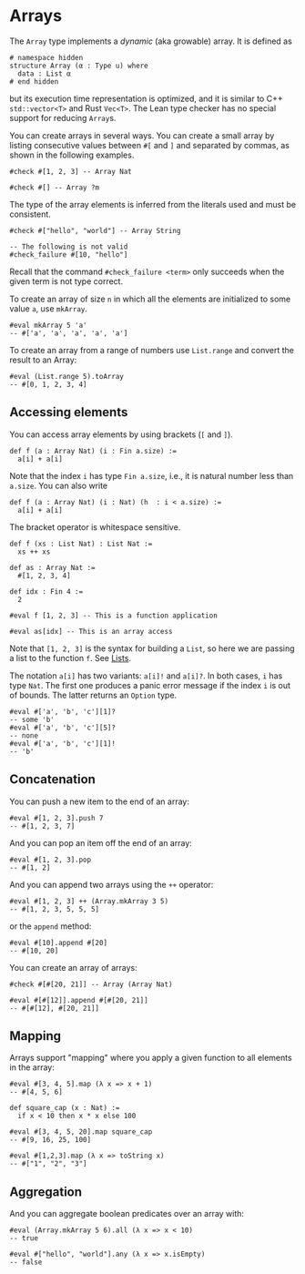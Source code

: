 # Arrays

The `Array` type implements a *dynamic* (aka growable) array.
It is defined as
```lean
# namespace hidden
structure Array (α : Type u) where
  data : List α
# end hidden
```
but its execution time representation is optimized, and it is similar to C++ `std::vector<T>` and Rust `Vec<T>`.
The Lean type checker has no special support for reducing `Array`s.

You can create arrays in several ways. You can create a small array by listing consecutive values between
`#[` and `]` and separated by commas, as shown in the following examples.

```lean
#check #[1, 2, 3] -- Array Nat

#check #[] -- Array ?m
```

The type of the array elements is inferred from the literals used and must be consistent.
```lean
#check #["hello", "world"] -- Array String

-- The following is not valid
#check_failure #[10, "hello"]
```
Recall that the command `#check_failure <term>` only succeeds when the given term is not type correct.

To create an array of size `n` in which all the elements are initialized to some value `a`, use `mkArray`.
```lean
#eval mkArray 5 'a'
-- #['a', 'a', 'a', 'a', 'a']
```

To create an array from a range of numbers use `List.range` and convert the result to an Array:

```lean
#eval (List.range 5).toArray
-- #[0, 1, 2, 3, 4]
```

## Accessing elements

You can access array elements by using brackets (`[` and `]`).
```lean
def f (a : Array Nat) (i : Fin a.size) :=
  a[i] + a[i]
```
Note that the index `i` has type `Fin a.size`, i.e., it is natural number less than `a.size`.
You can also write
```lean
def f (a : Array Nat) (i : Nat) (h  : i < a.size) :=
  a[i] + a[i]
```
The bracket operator is whitespace sensitive.

```lean
def f (xs : List Nat) : List Nat :=
  xs ++ xs

def as : Array Nat :=
  #[1, 2, 3, 4]

def idx : Fin 4 :=
  2

#eval f [1, 2, 3] -- This is a function application

#eval as[idx] -- This is an array access
```

Note that `[1, 2, 3]` is the syntax for building a `List`, so here we are passing
a list to the function `f`.  See [Lists](list.md).

The notation `a[i]` has two variants: `a[i]!` and `a[i]?`. In both cases, `i` has type `Nat`. The first one
produces a panic error message if the index `i` is out of bounds. The latter returns an `Option` type.

```lean
#eval #['a', 'b', 'c'][1]?
-- some 'b'
#eval #['a', 'b', 'c'][5]?
-- none
#eval #['a', 'b', 'c'][1]!
-- 'b'
```

## Concatenation

You can push a new item to the end of an array:
```lean
#eval #[1, 2, 3].push 7
-- #[1, 2, 3, 7]
```

And you can pop an item off the end of an array:


```lean
#eval #[1, 2, 3].pop
-- #[1, 2]
```

And you can append two arrays using the `++` operator:

```lean
#eval #[1, 2, 3] ++ (Array.mkArray 3 5)
-- #[1, 2, 3, 5, 5, 5]
```
or the `append` method:

```lean
#eval #[10].append #[20]
-- #[10, 20]
```

You can create an array of arrays:

```lean
#check #[#[20, 21]] -- Array (Array Nat)

#eval #[#[12]].append #[#[20, 21]]
-- #[#[12], #[20, 21]]
```

## Mapping

Arrays support "mapping" where you apply a given function to all elements in the array:

```lean
#eval #[3, 4, 5].map (λ x => x + 1)
-- #[4, 5, 6]

def square_cap (x : Nat) :=
  if x < 10 then x * x else 100

#eval #[3, 4, 5, 20].map square_cap
-- #[9, 16, 25, 100]

#eval #[1,2,3].map (λ x => toString x)
-- #["1", "2", "3"]
```

## Aggregation

And you can aggregate boolean predicates over an array with:

```lean
#eval (Array.mkArray 5 6).all (λ x => x < 10)
-- true

#eval #["hello", "world"].any (λ x => x.isEmpty)
-- false
```